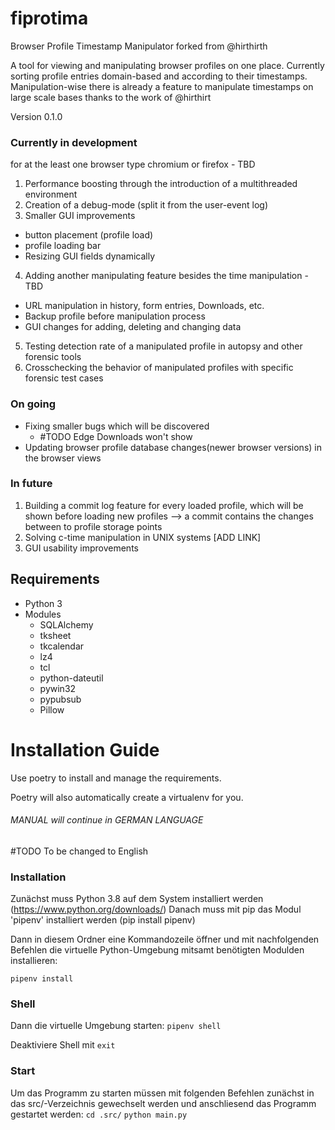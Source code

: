 # fiprotima
Browser Profile Timestamp Manipulator forked from @hirthirth

A tool for viewing and manipulating browser profiles on one place.
Currently sorting profile entries domain-based and according to their timestamps.
Manipulation-wise there is already a feature to manipulate timestamps on large scale bases
thanks to the work of @hirthirt

Version 0.1.0

### Currently in development
for at the least one browser type chromium or firefox - TBD

1. Performance boosting through the introduction of a multithreaded environment
2. Creation of a debug-mode (split it from the user-event log)
3. Smaller GUI improvements
  * button placement (profile load)
  * profile loading bar
  * Resizing GUI fields dynamically
4. Adding another manipulating feature besides the time manipulation - TBD
  * URL manipulation in history, form entries, Downloads, etc.
  * Backup profile before manipulation process
  * GUI changes for adding, deleting and changing data
5. Testing detection rate of a manipulated profile in autopsy and other forensic tools
6. Crosschecking the behavior of manipulated profiles with specific forensic test cases

### On going
* Fixing smaller bugs which will be discovered
  * #TODO Edge Downloads won't show
* Updating browser profile database changes(newer browser versions) in the browser views

### In future
1. Building a commit log feature for every loaded profile, which will be shown before loading new profiles --> a commit contains the changes between to profile storage points
2. Solving c-time manipulation in UNIX systems [ADD LINK]
3. GUI usability improvements

## Requirements
* Python 3
* Modules
  * SQLAlchemy
  * tksheet
  * tkcalendar
  * lz4
  * tcl
  * python-dateutil
  * pywin32
  * pypubsub
  * Pillow

# Installation Guide
Use poetry to install and manage the requirements.

Poetry will also automatically create a virtualenv for you.


###### MANUAL will continue in GERMAN LANGUAGE
#TODO To be changed to English

### Installation
Zunächst muss Python 3.8 auf dem System installiert werden (https://www.python.org/downloads/)
Danach muss mit pip das Modul 'pipenv' installiert werden (pip install pipenv)

Dann in diesem Ordner eine Kommandozeile öffner und mit nachfolgenden Befehlen die
virtuelle Python-Umgebung mitsamt benötigten Modulden installieren:

`pipenv install`

### Shell
Dann die virtuelle Umgebung starten:
`pipenv shell`

Deaktiviere Shell mit
`exit`

### Start
Um das Programm zu starten müssen mit folgenden Befehlen zunächst in das src/-Verzeichnis gewechselt werden
und anschliesend das Programm gestartet werden:
`cd .src/`
`python main.py`
